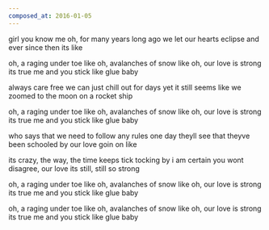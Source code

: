 ```yaml
---
composed_at: 2016-01-05
---
```


girl you know me
oh, for many years
long ago we
let our hearts eclipse and
ever since then its like

oh, a raging under toe
like oh, avalanches of snow
like oh, our love is strong its true
me and you stick like glue baby

always care free
we can just chill out for days
yet it still seems
like we zoomed to the moon
on a rocket ship

oh, a raging under toe
like oh, avalanches of snow
like oh, our love is strong its true
me and you stick like glue baby

who says that we
need to follow any rules
one day theyll see
that theyve been schooled by our love goin on like

its crazy, the way, the time keeps tick tocking by
i am certain you wont disagree, our love its still, still so strong

oh, a raging under toe
like oh, avalanches of snow
like oh, our love is strong its true
me and you stick like glue baby

oh, a raging under toe
like oh, avalanches of snow
like oh, our love is strong its true
me and you stick like glue baby
